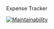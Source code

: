 Expense Tracker

[![Maintainability](https://api.codeclimate.com/v1/badges/3148f3906b63ba94f78b/maintainability)](https://codeclimate.com/github/muhireheir/expense/maintainability)